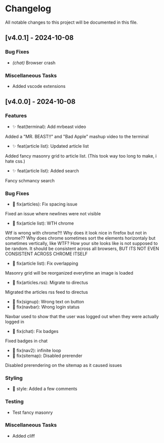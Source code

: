 # Changelog

All notable changes to this project will be documented in this file.

## [v4.0.1] - 2024-10-08

### Bug Fixes

- *(chat)* Browser crash

### Miscellaneous Tasks

- Added vscode extensions

## [v4.0.0] - 2024-10-08

### Features

- ✨ feat(terminal): Add mrbeast video

Added a "MR. BEAST!!" and "Bad Apple" mashup video to the terminal
- ✨ feat(article list): Updated article list

Added fancy masonry grid to article list. (This took way too long to make, i hate css.)
- ✨ feat(article list): Added search

Fancy schmancy search

### Bug Fixes

- 🐞 fix(articles): Fix spacing issue

Fixed an issue where newlines were not visible
- 🐞 fix(article list): WTH chrome

Wtf is wrong with chrome?!! Why does it look nice in firefox but not in chrome?? Why does chrome sometimes sort the elements horizontaly but sometimes vertically, like WTF? How your site looks like is not supposed to be random. It should be consistent across all browsers, BUT ITS NOT EVEN CONSISTENT ACROSS CHROME ITSELF
- 🐞 fix(article list): Fix overlapping

Masonry grid will be reorganized everytime an image is loaded
- 🐞 fix(articles.rss): Migrate to directus

Migrated the articles rss feed to directus
- 🐞 fix(signup): Wrong text on button
- 🐞 fix(navbar): Wrong login status

Navbar used to show that the user was logged out when they were actually logged in
- 🐞 fix(chat): Fix badges

Fixed badges in chat
- 🐞 fix(nav2): infinite loop
- 🐞 fix(sitemap): Disabled prerender

Disabled prerendering on the sitemap as it caused issues

### Styling

- 🌈 style: Added a few comments

### Testing

- Test fancy masonry

### Miscellaneous Tasks

- Added cliff


